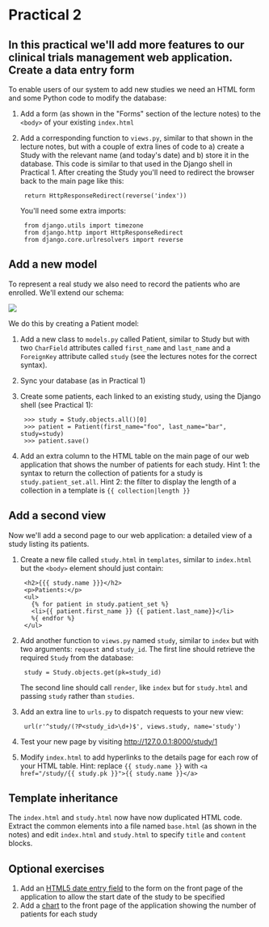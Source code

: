 Practical 2
===========
In this practical we'll add more features to our clinical trials management web application.
Create a data entry form
------------------------
To enable users of our system to add new studies we need an HTML form and some Python code to modify the database:

1. Add a form (as shown in the "Forms" section of the lecture notes) to the ```<body>``` of your existing ```index.html```
1. Add a corresponding function to ```views.py```, similar to that shown in the lecture notes, but with a couple of extra lines of code to a) create a Study with the relevant name (and today's date) and b) store it in the database. This code is similar to that used in the Django shell in Practical 1. After creating the Study you'll need to redirect the browser back to the main page like this:

        return HttpResponseRedirect(reverse('index'))
        
    You'll need some extra imports:
    
        from django.utils import timezone
        from django.http import HttpResponseRedirect
        from django.core.urlresolvers import reverse

Add a new model
---------------
To represent a real study we also need to record the patients who are enrolled. We'll extend our schema:

![](https://raw.github.com/mwoodbri/django-tutorial/master/Practical-2/StudyPatient.png)

We do this by creating a Patient model:

1. Add a new class to ```models.py``` called Patient, similar to Study but with two ```CharField``` attributes called ```first_name``` and ```last_name``` and a ```ForeignKey``` attribute called ```study``` (see the lectures notes for the correct syntax).
1. Sync your database (as in Practical 1)
1. Create some patients, each linked to an existing study, using the Django shell (see Practical 1):

        >>> study = Study.objects.all()[0]
        >>> patient = Patient(first_name="foo", last_name="bar", study=study)
        >>> patient.save()

1. Add an extra column to the HTML table on the main page of our web application that shows the number of patients for each study. Hint 1: the syntax to return the collection of patients for a study is ```study.patient_set.all```. Hint 2: the filter to display the length of a collection in a template is ```{{ collection|length }}```

Add a second view
-----------------
Now we'll add a second page to our web application: a detailed view of a study listing its patients.

1. Create a new file called ```study.html``` in ```templates```, similar to ```index.html``` but the ```<body>``` element should just contain:

        <h2>{{{ study.name }}}</h2>
        <p>Patients:</p>
        <ul>
          {% for patient in study.patient_set %}
          <li>{{ patient.first_name }} {{ patient.last_name}}</li>
          %{ endfor %}
        </ul>

1. Add another function to ```views.py``` named ```study```, similar to ```index``` but with two arguments: ```request``` and ```study_id```. The first line should retrieve the required ```Study``` from the database:

        study = Study.objects.get(pk=study_id)

    The second line should call ```render```, like ```index``` but for ```study.html``` and passing ```study``` rather than ```studies```.

1. Add an extra line to ```urls.py``` to dispatch requests to your new view:

        url(r'^study/(?P<study_id>\d+)$', views.study, name='study')
        
1. Test your new page by visiting http://127.0.0.1:8000/study/1
        
1. Modify ```index.html``` to add hyperlinks to the details page for each row of your HTML table. Hint: replace ```{{ study.name }}``` with ```<a href="/study/{{ study.pk }}">{{ study.name }}</a>```

Template inheritance
--------------------
The ```index.html``` and ```study.html``` now have now duplicated HTML code. Extract the common elements into a file named ```base.html``` (as shown in the notes) and edit ```index.html``` and ```study.html``` to specify ```title``` and ```content``` blocks.

Optional exercises
------------------
1. Add an [HTML5 date entry field](http://www.w3schools.com/html/tryit.asp?filename=tryhtml5_input_type_date) to the form on the front page of the application to allow the start date of the study to be specified
1. Add a [chart](http://www.chartjs.org/) to the front page of the application showing the number of patients for each study


